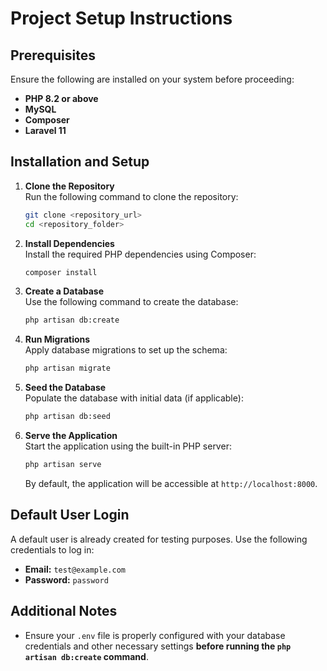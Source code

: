 
# Project Setup Instructions

## Prerequisites
Ensure the following are installed on your system before proceeding:

- **PHP 8.2 or above**
- **MySQL** 
- **Composer**
-  **Laravel 11**

## Installation and Setup

1. **Clone the Repository**  
   Run the following command to clone the repository:
   ```bash
   git clone <repository_url>
   cd <repository_folder>
   ```

2. **Install Dependencies**  
   Install the required PHP dependencies using Composer:
   ```bash
   composer install
   ```

3. **Create a Database**  
   Use the following command to create the database:
   ```bash
   php artisan db:create
   ```

4. **Run Migrations**  
   Apply database migrations to set up the schema:
   ```bash
   php artisan migrate
   ```

5. **Seed the Database**  
   Populate the database with initial data (if applicable):
   ```bash
   php artisan db:seed
   ```

6. **Serve the Application**  
   Start the application using the built-in PHP server:
   ```bash
   php artisan serve
   ```
   By default, the application will be accessible at `http://localhost:8000`.

## Default User Login
A default user is already created for testing purposes. Use the following credentials to log in:

- **Email:** `test@example.com`  
- **Password:** `password`

## Additional Notes
- Ensure your `.env` file is properly configured with your database credentials and other necessary settings **before running the `php artisan db:create` command**.
